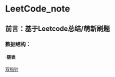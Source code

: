 # LeetCode_note

## 前言：基于Leetcode总结/萌新刷题

### 数据结构：

#### ·链表
[双指针](https://github.com/Guan-schoolmate/Leetcode_note/blob/main/LeetCode_note.md)
